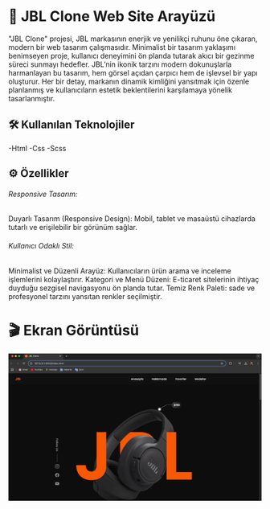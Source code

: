 <h1>🚀 JBL Clone Web Site Arayüzü</h1>

"JBL Clone" projesi, JBL markasının enerjik ve yenilikçi ruhunu öne çıkaran, modern bir web tasarım çalışmasıdır. Minimalist bir tasarım yaklaşımı benimseyen proje, kullanıcı deneyimini ön planda tutarak akıcı bir gezinme süreci sunmayı hedefler. JBL’nin ikonik tarzını modern dokunuşlarla harmanlayan bu tasarım, hem görsel açıdan çarpıcı hem de işlevsel bir yapı oluşturur. Her bir detay, markanın dinamik kimliğini yansıtmak için özenle planlanmış ve kullanıcıların estetik beklentilerini karşılamaya yönelik tasarlanmıştır.

<h2>🛠️ Kullanılan Teknolojiler</h2>

-Html
-Css
-Scss

<h2>⚙️ Özellikler</h2>

<h6>Responsive Tasarım:</h6>

Duyarlı Tasarım (Responsive Design): Mobil, tablet ve masaüstü cihazlarda tutarlı ve erişilebilir bir görünüm sağlar.

<h6>Kullanıcı Odaklı Stil:</h6>

Minimalist ve Düzenli Arayüz: Kullanıcıların ürün arama ve inceleme işlemlerini kolaylaştırır.
Kategori ve Menü Düzeni: E-ticaret sitelerinin ihtiyaç duyduğu sezgisel navigasyonu ön planda tutar.
Temiz Renk Paleti: sade ve profesyonel tarzını yansıtan renkler seçilmiştir.

<h1>🎬 Ekran Görüntüsü</h1>

![](./images/project.gif)
